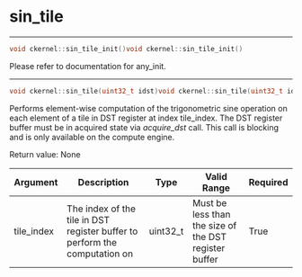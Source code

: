 # sin_tile

---
```cpp
void ckernel::sin_tile_init()void ckernel::sin_tile_init()
```

Please refer to documentation for any_init. 

---
```cpp
void ckernel::sin_tile(uint32_t idst)void ckernel::sin_tile(uint32_t idst)
```

Performs element-wise computation of the trigonometric sine operation on each element of a tile in DST register at index tile_index. The DST register buffer must be in acquired state via *acquire_dst* call. This call is blocking and is only available on the compute engine.

Return value: None

| Argument      | Description                                                                | Type      | Valid Range                                           | Required       |
|---------------|----------------------------------------------------------------------------|-----------|-------------------------------------------------------|----------------|
| tile_index    | The index of the tile in DST register buffer to perform the computation on | uint32_t  | Must be less than the size of the DST register buffer | True           |
